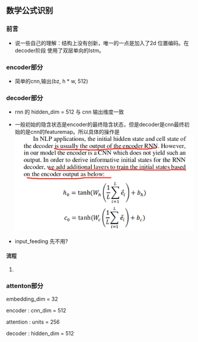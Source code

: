 
## 数学公式识别

### 前言
* 说一些自己的理解：结构上没有创新，唯一的一点是加入了2d 位置编码。在decoder阶段 使用了双层单向的lstm。


### encoder部分

* 简单的cnn,输出(bz, h * w, 512)

### decoder部分

* rnn 的 hidden_dim = 512 与 cnn 输出维度一致

* 一般初始的隐含状态是encoder的最终隐含状态，但是decoder是cnn最终初始的是cnn的featuremap。所以具体的操作是
![](../imgs/m1.png)

* input_feeding 先不用? 

#### 流程
1. 


### attenton部分

embedding_dim = 32 

encoder : cnn_dim = 512 

attention : units = 256

decoder : hidden_dim = 512 